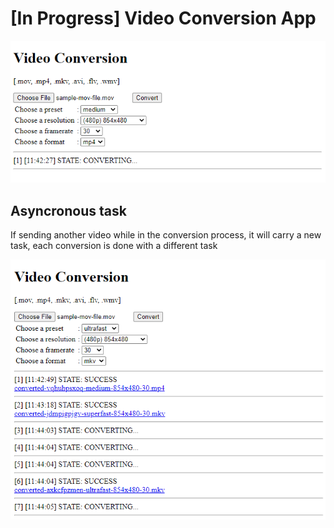 # [In Progress] Video Conversion App

![Video Conversion](https://github.com/caacuk/video-conversion-app/blob/master/Capture.PNG?raw=true)

## Asyncronous task
If sending another video while in the conversion process, it will carry a new task, each conversion is done with a different task

![Video Conversion](https://github.com/caacuk/video-conversion-app/blob/master/Capture2.PNG?raw=true)
